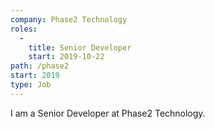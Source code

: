 ```yaml
---
company: Phase2 Technology
roles: 
  - 
    title: Senior Developer
    start: 2019-10-22
path: /phase2
start: 2019
type: Job
---
```


I am a Senior Developer at Phase2 Technology.
